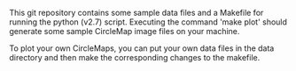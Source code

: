 This git repository contains some sample data files and a Makefile for running the python (v2.7) script.  Executing the command 'make plot' should generate some sample CircleMap image files on your machine.

To plot your own CircleMaps, you can put your own data files in the data directory and then make the corresponding changes to the makefile.
